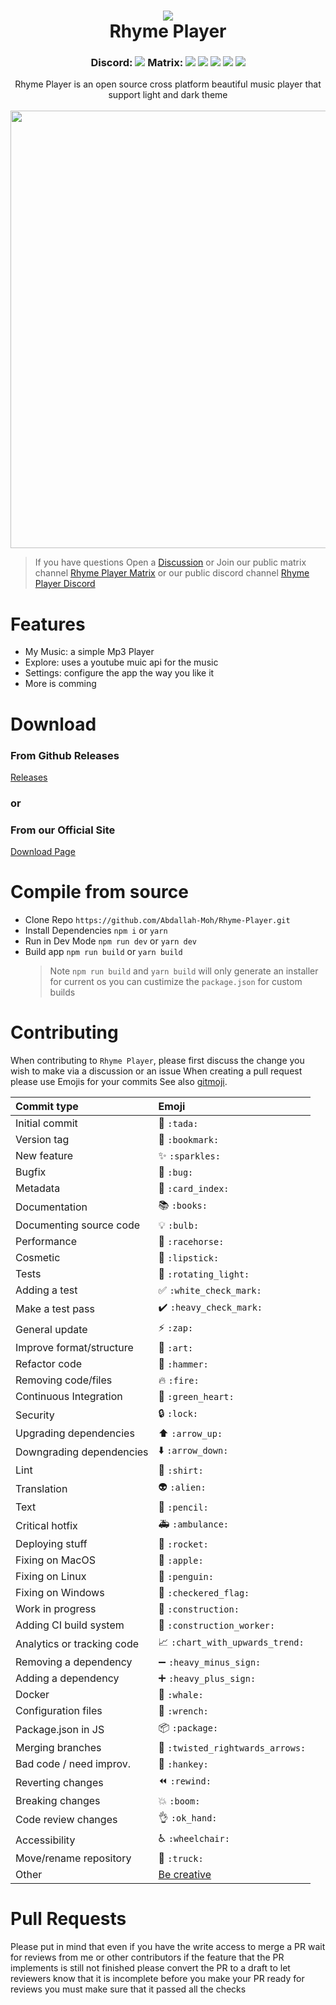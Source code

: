 <h1 align="center"> 
  <img src="https://matrix-client.matrix.org/_matrix/media/r0/thumbnail/matrix.org/WZpvhceoSwbhMWvnUFPhgBeT?width=64&height=64&method=crop"/> 
  <br/>
  Rhyme Player
</h1>
<h3 align="center">
Discord: <img src ="https://img.shields.io/discord/848185747319816212">
Matrix: <img src ="https://img.shields.io/matrix/rhymes-player:matrix.org">
<img src ="https://img.shields.io/github/issues-raw/Abdallah-Moh/Rhyme-Player">
<img src ="https://img.shields.io/github/issues-pr/Abdallah-Moh/Rhyme-Player">
<img src ="https://img.shields.io/github/downloads/Abdallah-Moh/Rhyme-Player/total">
<img src ="https://img.shields.io/github/stars/Abdallah-Moh/Rhyme-Player">
</h3>
<p align="center">Rhyme Player is an open source cross platform beautiful music player that support light and dark theme <br/><br/> <img  width="700px" align="center" src="https://user-images.githubusercontent.com/77546233/119336809-60c78b00-bc8e-11eb-8051-95a2412f5e68.png"/></P>

> If you have questions Open a [Discussion](https://github.com/Abdallah-Moh/Rhyme-Player/discussions) or Join our public matrix channel [Rhyme Player Matrix](https://matrix.to/#/!RAVspDkfhMmxyxEAeE:matrix.org?via=matrix.org) or our public discord channel [Rhyme Player Discord](https://discord.gg/GuMtT964)

# Features

- My Music: a simple Mp3 Player
- Explore: uses a youtube muic api for the music
- Settings: configure the app the way you like it
- More is comming

# Download

### From Github Releases

[Releases](https://github.com/Abdallah-Moh/Rhyme-Player/releases)

### or

### From our Official Site

[Download Page](https://rhyme-player.netlify.app/downloads)

# Compile from source

- Clone Repo `https://github.com/Abdallah-Moh/Rhyme-Player.git`
- Install Dependencies `npm i` or `yarn`
- Run in Dev Mode `npm run dev` or `yarn dev`
- Build app `npm run build` or `yarn build`
  > Note `npm run build` and `yarn build` will only generate an installer for current os you can custimize the `package.json` for custom builds

# Contributing

When contributing to `Rhyme Player`, please first discuss the change you wish to make via a discussion or an issue
When creating a pull request please use Emojis for your commits
See also [gitmoji](https://gitmoji.carloscuesta.me/).

| Commit type                | Emoji                                                     |
| :------------------------- | :-------------------------------------------------------- |
| Initial commit             | :tada: `:tada:`                                           |
| Version tag                | :bookmark: `:bookmark:`                                   |
| New feature                | :sparkles: `:sparkles:`                                   |
| Bugfix                     | :bug: `:bug:`                                             |
| Metadata                   | :card_index: `:card_index:`                               |
| Documentation              | :books: `:books:`                                         |
| Documenting source code    | :bulb: `:bulb:`                                           |
| Performance                | :racehorse: `:racehorse:`                                 |
| Cosmetic                   | :lipstick: `:lipstick:`                                   |
| Tests                      | :rotating_light: `:rotating_light:`                       |
| Adding a test              | :white_check_mark: `:white_check_mark:`                   |
| Make a test pass           | :heavy_check_mark: `:heavy_check_mark:`                   |
| General update             | :zap: `:zap:`                                             |
| Improve format/structure   | :art: `:art:`                                             |
| Refactor code              | :hammer: `:hammer:`                                       |
| Removing code/files        | :fire: `:fire:`                                           |
| Continuous Integration     | :green_heart: `:green_heart:`                             |
| Security                   | :lock: `:lock:`                                           |
| Upgrading dependencies     | :arrow_up: `:arrow_up:`                                   |
| Downgrading dependencies   | :arrow_down: `:arrow_down:`                               |
| Lint                       | :shirt: `:shirt:`                                         |
| Translation                | :alien: `:alien:`                                         |
| Text                       | :pencil: `:pencil:`                                       |
| Critical hotfix            | :ambulance: `:ambulance:`                                 |
| Deploying stuff            | :rocket: `:rocket:`                                       |
| Fixing on MacOS            | :apple: `:apple:`                                         |
| Fixing on Linux            | :penguin: `:penguin:`                                     |
| Fixing on Windows          | :checkered_flag: `:checkered_flag:`                       |
| Work in progress           | :construction: `:construction:`                           |
| Adding CI build system     | :construction_worker: `:construction_worker:`             |
| Analytics or tracking code | :chart_with_upwards_trend: `:chart_with_upwards_trend:`   |
| Removing a dependency      | :heavy_minus_sign: `:heavy_minus_sign:`                   |
| Adding a dependency        | :heavy_plus_sign: `:heavy_plus_sign:`                     |
| Docker                     | :whale: `:whale:`                                         |
| Configuration files        | :wrench: `:wrench:`                                       |
| Package.json in JS         | :package: `:package:`                                     |
| Merging branches           | :twisted_rightwards_arrows: `:twisted_rightwards_arrows:` |
| Bad code / need improv.    | :hankey: `:hankey:`                                       |
| Reverting changes          | :rewind: `:rewind:`                                       |
| Breaking changes           | :boom: `:boom:`                                           |
| Code review changes        | :ok_hand: `:ok_hand:`                                     |
| Accessibility              | :wheelchair: `:wheelchair:`                               |
| Move/rename repository     | :truck: `:truck:`                                         |
| Other                      | [Be creative](http://www.emoji-cheat-sheet.com/)          |

# Pull Requests

Please put in mind that even if you have the write access to merge a PR wait for reviews from me or other contributors
if the feature that the PR implements is still not finished please convert the PR to a draft to let reviewers know that it is incomplete
before you make your PR ready for reviews you must make sure that it passed all the checks
